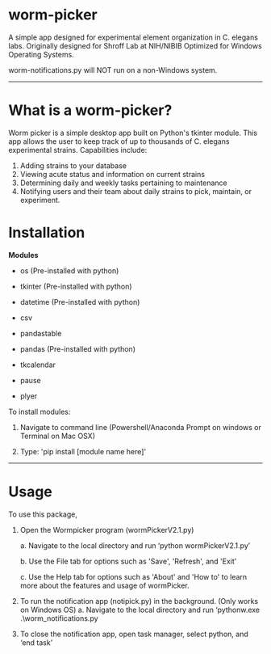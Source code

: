 # worm-picker
A simple app designed for experimental element organization in C. elegans labs. Originally designed for Shroff Lab at NIH/NIBIB
Optimized for Windows Operating Systems. 

worm-notifications.py will NOT run on a non-Windows system. 

____________________________________________________________
# What is a worm-picker?

Worm picker is a simple desktop app built on Python's tkinter module. This app allows the user to keep track of up to thousands of C. elegans experimental strains. Capabilities include: 
1. Adding strains to your database
2. Viewing acute status and information on current strains
3. Determining daily and weekly tasks pertaining to maintenance
4. Notifying users and their team about daily strains to pick, maintain, or experiment.

# Installation

**Modules**

- os (Pre-installed with python)

- tkinter (Pre-installed with python)

- datetime (Pre-installed with python)

- csv

- pandastable

- pandas (Pre-installed with python) 

- tkcalendar 

- pause

- plyer


To install modules: 
1. Navigate to command line (Powershell/Anaconda Prompt on windows or Terminal on Mac OSX)

2. Type: 'pip install [module name here]'



____________________________________________________________
# Usage

To use this package, 

1.	Open the Wormpicker program (wormPickerV2.1.py)
	
    a.	Navigate to the local directory and run ‘python wormPickerV2.1.py’
	
    b. 	Use the File tab for options such as 'Save', 'Refresh', and 'Exit'
	
    c. 	Use the Help tab for options such as 'About' and 'How to' to learn more about the features
		and usage of wormPicker. 
	
2.	To run the notification app (notipick.py) in the background. (Only works on Windows OS)
    a.	Navigate to the local directory and run ‘pythonw.exe .\worm_notifications.py

3.	To close the notification app, open task manager, select python, and ‘end task’
